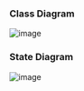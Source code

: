 ### Class Diagram

![image](https://github.com/SwatiAF/OMD-LAB/assets/83855603/152e2d78-07a3-4213-8110-a970c173494b)

### State Diagram

![image](https://github.com/SwatiAF/OMD-LAB/assets/83855603/a04e6788-6118-41c7-9efc-92cef3ec99cf)
